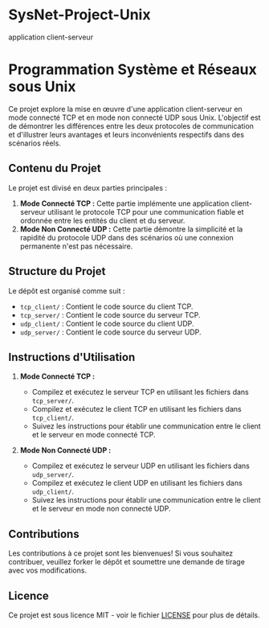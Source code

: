 # SysNet-Project-Unix
application client-serveur

# Programmation Système et Réseaux sous Unix

Ce projet explore la mise en œuvre d'une application client-serveur en mode connecté TCP et en mode non connecté UDP sous Unix. L'objectif est de démontrer les différences entre les deux protocoles de communication et d'illustrer leurs avantages et leurs inconvénients respectifs dans des scénarios réels.

## Contenu du Projet

Le projet est divisé en deux parties principales :
1. **Mode Connecté TCP :** Cette partie implémente une application client-serveur utilisant le protocole TCP pour une communication fiable et ordonnée entre les entités du client et du serveur.
2. **Mode Non Connecté UDP :** Cette partie démontre la simplicité et la rapidité du protocole UDP dans des scénarios où une connexion permanente n'est pas nécessaire.

## Structure du Projet

Le dépôt est organisé comme suit :
- `tcp_client/` : Contient le code source du client TCP.
- `tcp_server/` : Contient le code source du serveur TCP.
- `udp_client/` : Contient le code source du client UDP.
- `udp_server/` : Contient le code source du serveur UDP.

## Instructions d'Utilisation

1. **Mode Connecté TCP :**
   - Compilez et exécutez le serveur TCP en utilisant les fichiers dans `tcp_server/`.
   - Compilez et exécutez le client TCP en utilisant les fichiers dans `tcp_client/`.
   - Suivez les instructions pour établir une communication entre le client et le serveur en mode connecté TCP.

2. **Mode Non Connecté UDP :**
   - Compilez et exécutez le serveur UDP en utilisant les fichiers dans `udp_server/`.
   - Compilez et exécutez le client UDP en utilisant les fichiers dans `udp_client/`.
   - Suivez les instructions pour établir une communication entre le client et le serveur en mode non connecté UDP.

## Contributions

Les contributions à ce projet sont les bienvenues! Si vous souhaitez contribuer, veuillez forker le dépôt et soumettre une demande de tirage avec vos modifications.

## Licence

Ce projet est sous licence MIT - voir le fichier [LICENSE](LICENSE) pour plus de détails.
